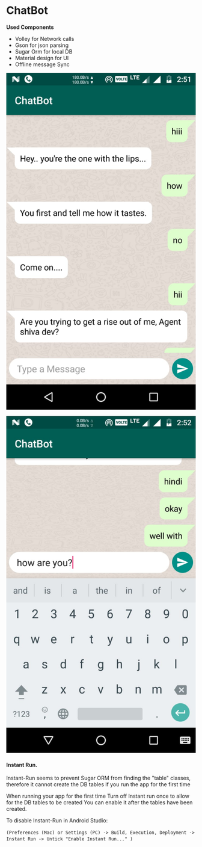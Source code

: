 
# ChatBot

**Used Components**
 - Volley for Network calls
 - Gson for json parsing
 - Sugar Orm for local DB
 - Material design for UI
 - Offline message Sync

![Snapshot 1](https://github.com/pawanchauhan05/Chatbot/blob/master/snapshot/Image%202018-05-20%20at%202.53.09%20PM.jpeg?raw=true)

![enter image description here](https://github.com/pawanchauhan05/Chatbot/blob/master/snapshot/Image%202018-05-20%20at%202.53.08%20PM.jpeg?raw=true)
#### Instant Run. 
Instant-Run seems to prevent Sugar ORM from finding the "table" classes, therefore it cannot create the DB tables if you run the app for the first time 

When running your app for the first time Turn off Instant run once to allow for the DB tables to be created
You can enable it after the tables have been created. 

To disable Instant-Run in Android Studio: 

``(Preferences (Mac) or Settings (PC) -> Build, Execution, Deployment -> Instant Run -> Untick "Enable Instant Run..." )``
